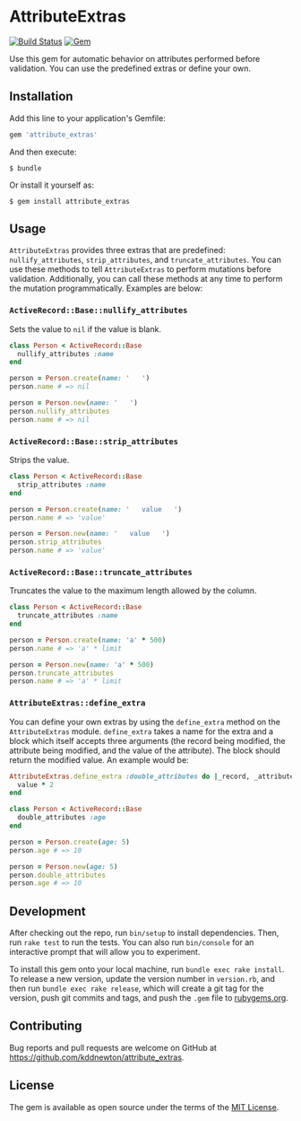 # AttributeExtras

[![Build Status](https://github.com/kddnewton/attribute_extras/workflows/Main/badge.svg)](https://github.com/kddnewton/attribute_extras/actions)
[![Gem](https://img.shields.io/gem/v/attribute_extras.svg)](https://rubygems.org/gems/attribute_extras)

Use this gem for automatic behavior on attributes performed before validation. You can use the predefined extras or define your own.

## Installation

Add this line to your application's Gemfile:

```ruby
gem 'attribute_extras'
```

And then execute:

    $ bundle

Or install it yourself as:

    $ gem install attribute_extras

## Usage

`AttributeExtras` provides three extras that are predefined: `nullify_attributes`, `strip_attributes`, and `truncate_attributes`. You can use these methods to tell `AttributeExtras` to perform mutations before validation. Additionally, you can call these methods at any time to perform the mutation programmatically. Examples are below:

### `ActiveRecord::Base::nullify_attributes`

Sets the value to `nil` if the value is blank.

```ruby
class Person < ActiveRecord::Base
  nullify_attributes :name
end

person = Person.create(name: '   ')
person.name # => nil

person = Person.new(name: '   ')
person.nullify_attributes
person.name # => nil
```

### `ActiveRecord::Base::strip_attributes`

Strips the value.

```ruby
class Person < ActiveRecord::Base
  strip_attributes :name
end

person = Person.create(name: '   value   ')
person.name # => 'value'

person = Person.new(name: '   value   ')
person.strip_attributes
person.name # => 'value'
```

### `ActiveRecord::Base::truncate_attributes`

Truncates the value to the maximum length allowed by the column.

```ruby
class Person < ActiveRecord::Base
  truncate_attributes :name
end

person = Person.create(name: 'a' * 500)
person.name # => 'a' * limit

person = Person.new(name: 'a' * 500)
person.truncate_attributes
person.name # => 'a' * limit
```

### `AttributeExtras::define_extra`

You can define your own extras by using the `define_extra` method on the `AttributeExtras` module. `define_extra` takes a name for the extra and a block which itself accepts three arguments (the record being modified, the attribute being modified, and the value of the attribute). The block should return the modified value. An example would be:

```ruby
AttributeExtras.define_extra :double_attributes do |_record, _attribute, value|
  value * 2
end

class Person < ActiveRecord::Base
  double_attributes :age
end

person = Person.create(age: 5)
person.age # => 10

person = Person.new(age: 5)
person.double_attributes
person.age # => 10
```

## Development

After checking out the repo, run `bin/setup` to install dependencies. Then, run `rake test` to run the tests. You can also run `bin/console` for an interactive prompt that will allow you to experiment.

To install this gem onto your local machine, run `bundle exec rake install`. To release a new version, update the version number in `version.rb`, and then run `bundle exec rake release`, which will create a git tag for the version, push git commits and tags, and push the `.gem` file to [rubygems.org](https://rubygems.org).

## Contributing

Bug reports and pull requests are welcome on GitHub at https://github.com/kddnewton/attribute_extras.

## License

The gem is available as open source under the terms of the [MIT License](https://opensource.org/licenses/MIT).
